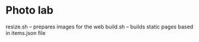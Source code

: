 # Photo lab

resize.sh – prepares images for the web
build.sh – builds static pages based in items.json file